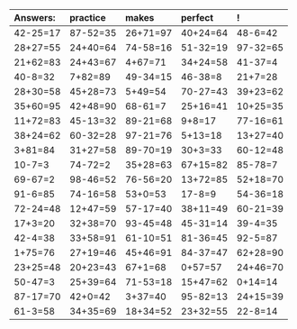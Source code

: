 | Answers: | practice | makes | perfect | ! |
| :--- | :--- | :--- | :--- | :--- |
| 42-25=17 | 87-52=35 | 26+71=97 | 40+24=64 | 48-6=42 | 
| 28+27=55 | 24+40=64 | 74-58=16 | 51-32=19 | 97-32=65 | 
| 21+62=83 | 24+43=67 | 4+67=71 | 34+24=58 | 41-37=4 | 
| 40-8=32 | 7+82=89 | 49-34=15 | 46-38=8 | 21+7=28 | 
| 28+30=58 | 45+28=73 | 5+49=54 | 70-27=43 | 39+23=62 | 
| 35+60=95 | 42+48=90 | 68-61=7 | 25+16=41 | 10+25=35 | 
| 11+72=83 | 45-13=32 | 89-21=68 | 9+8=17 | 77-16=61 | 
| 38+24=62 | 60-32=28 | 97-21=76 | 5+13=18 | 13+27=40 | 
| 3+81=84 | 31+27=58 | 89-70=19 | 30+3=33 | 60-12=48 | 
| 10-7=3 | 74-72=2 | 35+28=63 | 67+15=82 | 85-78=7 | 
| 69-67=2 | 98-46=52 | 76-56=20 | 13+72=85 | 52+18=70 | 
| 91-6=85 | 74-16=58 | 53+0=53 | 17-8=9 | 54-36=18 | 
| 72-24=48 | 12+47=59 | 57-17=40 | 38+11=49 | 60-21=39 | 
| 17+3=20 | 32+38=70 | 93-45=48 | 45-31=14 | 39-4=35 | 
| 42-4=38 | 33+58=91 | 61-10=51 | 81-36=45 | 92-5=87 | 
| 1+75=76 | 27+19=46 | 45+46=91 | 84-37=47 | 62+28=90 | 
| 23+25=48 | 20+23=43 | 67+1=68 | 0+57=57 | 24+46=70 | 
| 50-47=3 | 25+39=64 | 71-53=18 | 15+47=62 | 0+14=14 | 
| 87-17=70 | 42+0=42 | 3+37=40 | 95-82=13 | 24+15=39 | 
| 61-3=58 | 34+35=69 | 18+34=52 | 23+32=55 | 22-8=14 | 
